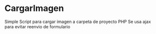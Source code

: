 # CargarImagen
Simple Script para cargar imagen a carpeta de proyecto PHP
Se usa ajax para evitar reenvio de formulario
